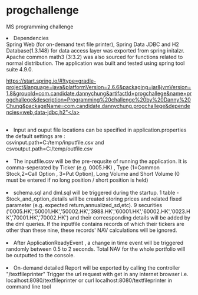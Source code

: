 # progchallenge
MS programming challenge
<li> Dependencies
<br>
Spring Web (for on-demand text file printer), Spring Data JDBC and H2 Database(1.3.148) for data access layer was exported from spring initalzr. Apache common math3 (3:3.2) was also sourced for functions related to normal distribution. The application was built and tested using spring tool suite 4.9.0.

<a>https://start.spring.io/#!type=gradle-project&language=java&platformVersion=2.6.6&packaging=jar&jvmVersion=1.8&groupId=com.candidate.dannychung&artifactId=progchallege&name=progchallege&description=Programming%20challenge%20by%20Danny%20Chung&packageName=com.candidate.dannychung.progchallege&dependencies=web,data-jdbc,h2"</a>
</li>
<br>
<li>Input and ouput file locations can be specified in application.properties the default settings are :<br>csvinput.path=C:/temp/inputfile.csv and csvoutput.path=C:/temp/outfile.csv </li>
<br>
<li>The inputfile.csv will be the pre-requsite of running the application. It is comma-seperated by Ticker (e.g. 0005.HK) , Type (1=Common Stock,2=Call Option , 3=Put Option), Long Volume and Short Volume (0 must be entered if no long position / short position is held)</li>
 <br>
 <li>schema.sql and dml.sql will be triggered during the startup. 1 table - Stock_and_option_details will be created storing prices and related fixed parameter (e.g. expected return,annualized_sd,etc). 9 securities ('0005.HK','50001.HK','50002.HK','3988.HK','60001.HK','60002.HK','0023.HK','70001.HK','70002.HK') and their correesponding details will be added by the dml queries. If the inputfile contains records of which their tickers are other than these nine, these records' NAV calculations will be ignored.</li>
 <br>
<li>After ApplicationReadyEvent , a change in time event will be triggered randomly between 0.5 to 2 seconds. Total NAV for the whole portfolio will be outputted to the console.</li>
<br>
<li>On-demand detailed Report will be exported by calling the controller "/textfileprinter" Trigger the url request with get in any internet browser i.e. localhost:8080/textfileprinter or curl localhost:8080/textfileprinter in command line tool </li>
<br>


